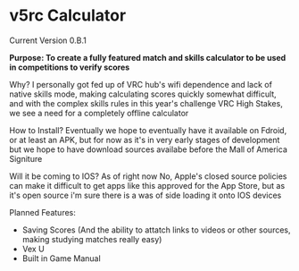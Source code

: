 # v5rc Calculator 

Current Version 0.B.1

**Purpose: To create a fully featured match and skills calculator to be used in competitions to verify scores**

Why? 
I personally got fed up of VRC hub's wifi dependence and lack of native skills mode, making calculating scores quickly somewhat difficult, and with the complex skills rules in this year's challenge VRC High Stakes, we see a need for a completely offline calculator

How to Install?
Eventually we hope to eventually have it available on Fdroid, or at least an APK, but for now as it's in very early stages of development but we hope to have download sources availabe before the Mall of America Signiture

Will it be coming to IOS? 
As of right now No, Apple's closed source policies can make it difficult to get apps like this approved for the App Store, but as it's open source i'm sure there is a was of side loading it onto IOS devices

Planned Features: 
- Saving Scores (And the ability to attatch links to videos or other sources, making studying matches really easy)
- Vex U
- Built in Game Manual
